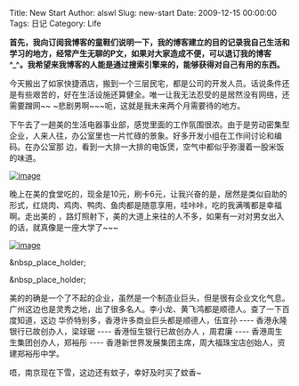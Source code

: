 Title: New Start
Author: alswl
Slug: new-start
Date: 2009-12-15 00:00:00
Tags: 日记
Category: Life

**首先，我向订阅我博客的童鞋们说明一下，我的博客建立的目的记录我自己生活和学习的地方，经常产生无聊的P文，如果对大家造成不便，可以退订我的博客 ^_^。我希望来我博客的人能是通过搜索引擎来的，能够获得对自己有用的东西。**

今天搬出了如家快捷酒店，搬到一个三层民宅，都是公司的开发人员。话说条件还是有些艰苦的，好在生活设施还算健全。唯一让我无法忍受的是居然没有网络，还需要蹭网~~
~悲剧男啊~~~呃，这就是我未来两个月需要待的地方。

下午去了一趟美的生活电器事业部，感觉里面的工作氛围很浓。由于是劳动密集型企业，人来人往，办公室里也一片忙碌的景象。好多开发小组在工作间讨论和编码。在办公室那
边，看到一大排一大排的电饭煲，空气中都似乎弥漫着一股米饭的味道。

[![image](https://ohsolnxaa.qnssl.com/upload_dropbox/200912/midea_rice_cooker.jpg)](https://ohsolnxaa.qnssl.com/upload_dropbox/200912/midea_rice_cooker.jpg)

晚上在美的食堂吃的，现金是10元，刷卡6元，让我兴奋的是，居然是类似自助的形式，红烧肉、鸡肉、鸭肉、鱼肉都是随意享用，哇咔咔，吃的我满嘴都是幸福啊。走出美的
，路灯照射下，美的大道上来往的人不多，如果有一对对男女出入的话，就真像是一座大学了~~~

[![image](https://ohsolnxaa.qnssl.com/upload_dropbox/200912/midea_factory.jpg)](https://ohsolnxaa.qnssl.com/upload_dropbox/200912/midea_factory.jpg)

&nbsp_place_holder;

&nbsp_place_holder;

美的的确是一个了不起的企业，虽然是一个制造业巨头，但是很有企业文化气息。广州这边也是灵秀之地，出了很多名人。李小龙、黄飞鸿都是顺德人。查了一下百度知道，这边
华侨特别多，香港许多商业巨头都是顺德人，伍宜孙 ---- 香港永隆银行已故创办人，梁球琚 ---- 香港恒生银行已故创办人 ，周君廉 ----
香港周生生集团创办人，郑裕彤 ---- 香港新世界发展集团主席，周大福珠宝店创始人，资建郑裕彤中学。

唔，南京现在下雪，这边还有蚊子，幸好及时买了蚊香~

